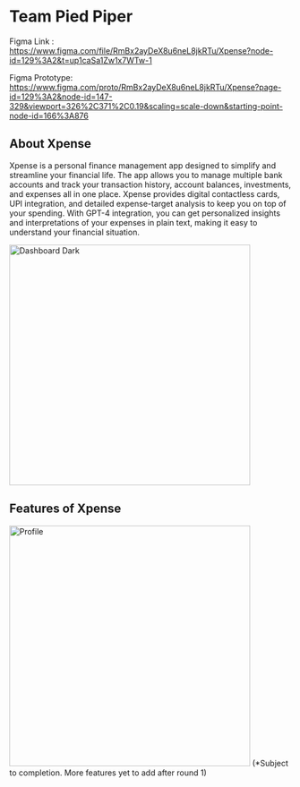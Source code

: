 # Team Pied Piper

Figma Link : https://www.figma.com/file/RmBx2ayDeX8u6neL8jkRTu/Xpense?node-id=129%3A2&t=up1caSa1Zw1x7WTw-1

Figma Prototype: https://www.figma.com/proto/RmBx2ayDeX8u6neL8jkRTu/Xpense?page-id=129%3A2&node-id=147-329&viewport=326%2C371%2C0.19&scaling=scale-down&starting-point-node-id=166%3A876

## About Xpense

Xpense is a personal finance management app designed to simplify and streamline your financial life. The app allows you to manage multiple bank accounts and track your transaction history, account balances, investments, and expenses all in one place. Xpense provides digital contactless cards, UPI integration, and detailed expense-target analysis to keep you on top of your spending. With GPT-4 integration, you can get personalized insights and interpretations of your expenses in plain text, making it easy to understand your financial situation.

<img width="430" alt="Dashboard Dark" src="https://user-images.githubusercontent.com/93263117/228101760-1fe56c96-6f78-4aed-8784-41898a429edf.png">

## Features of Xpense

<img width="430" alt="Profile" src="https://user-images.githubusercontent.com/93263117/228101889-99d9386a-434a-402c-a730-52bc1eac7df7.png">
(*Subject to completion. More features yet to add after round 1)
